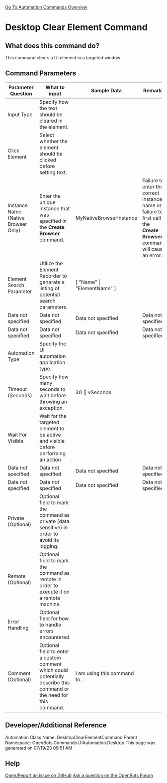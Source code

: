 <!--TITLE: Desktop Clear Element Command -->
<!-- SUBTITLE: a command in the UI Automation Commands\Desktop group. -->

[Go To Automation Commands Overview](/automation-commands)

# Desktop Clear Element Command

## What does this command do?

This command clears a UI element in a targeted window.

## Command Parameters

| Parameter Question                  | What to input                                                                                                        | Sample Data                   | Remarks                                                                                                                 |
| ----------------------------------- | -------------------------------------------------------------------------------------------------------------------- | ----------------------------- | ----------------------------------------------------------------------------------------------------------------------- |
| Input Type                          | Specify how the text should be cleared in the element.                                                               |                               |                                                                                                                         |
| Click Element                       | Select whether the element should be clicked before setting text.                                                    |                               |                                                                                                                         |
| Instance Name (Native Browser Only) | Enter the unique instance that was specified in the **Create Browser** command.                                      | MyNativeBrowserInstance       | Failure to enter the correct instance name or failure to first call the **Create Browser** command will cause an error. |
| Element Search Parameter            | Utilize the Element Recorder to generate a listing of potential search parameters.                                   | [ "Name" \| "ElementName" ]   |                                                                                                                         |
| Data not specified                  | Data not specified                                                                                                   | Data not specified            | Data not specified                                                                                                      |
| Data not specified                  | Data not specified                                                                                                   | Data not specified            | Data not specified                                                                                                      |
| Automation Type                     | Specify the UI automation application type.                                                                          |                               |                                                                                                                         |
| Timeout (Seconds)                   | Specify how many seconds to wait before throwing an exception.                                                       | 30 \|\| vSeconds              |                                                                                                                         |
| Wait For Visible                    | Wait for the targeted element to be active and visible before performing an action                                   |                               |                                                                                                                         |
| Data not specified                  | Data not specified                                                                                                   | Data not specified            | Data not specified                                                                                                      |
| Data not specified                  | Data not specified                                                                                                   | Data not specified            | Data not specified                                                                                                      |
| Private (Optional)                  | Optional field to mark the command as private (data sensitive) in order to avoid its logging.                        |                               |                                                                                                                         |
| Remote (Optional)                   | Optional field to mark the command as remote in order to execute it on a remote machine.                             |                               |                                                                                                                         |
| Error Handling                      | Optional field for how to handle errors encountered.                                                                 |                               |                                                                                                                         |
| Comment (Optional)                  | Optional field to enter a custom comment which could potentially describe this command or the need for this command. | I am using this command to... |                                                                                                                         |

## Developer/Additional Reference

Automation Class Name: DesktopClearElementCommand
Parent Namespace: OpenBots.Commands.UIAutomation.Desktop
This page was generated on 07/19/23 09:51 AM

## Help

[Open/Report an issue on GitHub](https://github.com/OpenBotsAI/OpenBots.Studio/issues/new)
[Ask a question on the OpenBots Forum](https://openbots.ai/forums/)
